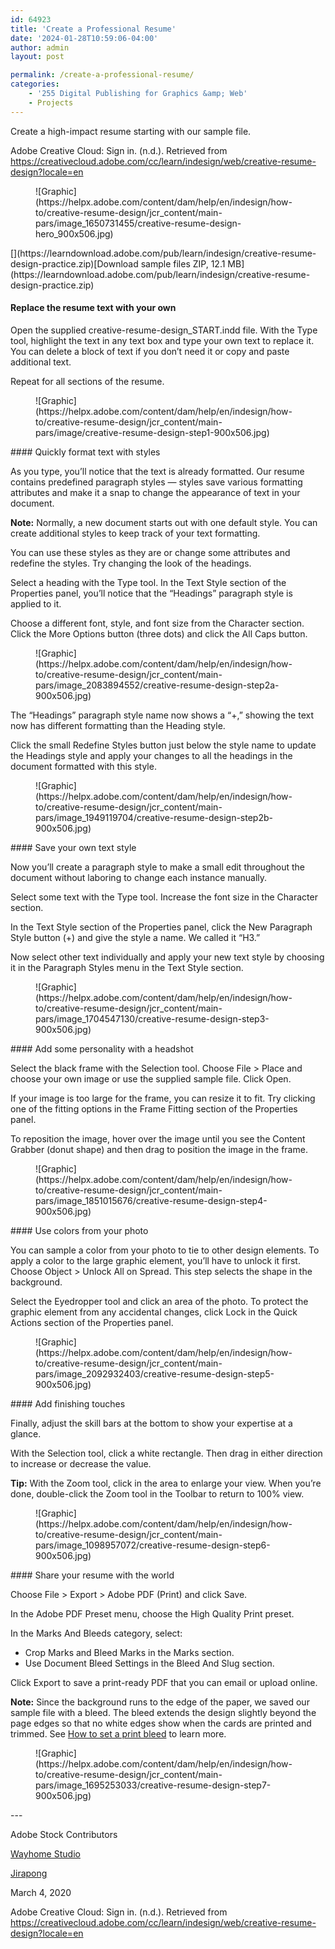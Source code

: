 ```yaml
---
id: 64923
title: 'Create a Professional Resume'
date: '2024-01-28T10:59:06-04:00'
author: admin
layout: post

permalink: /create-a-professional-resume/
categories:
    - '255 Digital Publishing for Graphics &amp; Web'
    - Projects
---
```


Create a high-impact resume starting with our sample file.

Adobe Creative Cloud: Sign in. (n.d.). Retrieved from https://creativecloud.adobe.com/cc/learn/indesign/web/creative-resume-design?locale=en

<div class="wp-block-image"><figure class="aligncenter">![Graphic](https://helpx.adobe.com/content/dam/help/en/indesign/how-to/creative-resume-design/jcr_content/main-pars/image_1650731455/creative-resume-design-hero_900x506.jpg)</figure></div>[](https://learndownload.adobe.com/pub/learn/indesign/creative-resume-design-practice.zip)[Download sample files ZIP, 12.1 MB](https://learndownload.adobe.com/pub/learn/indesign/creative-resume-design-practice.zip)

#### Replace the resume text with your own

Open the supplied creative-resume-design\_START.indd file. With the Type tool, highlight the text in any text box and type your own text to replace it. You can delete a block of text if you don’t need it or copy and paste additional text.

Repeat for all sections of the resume.

<div class="wp-block-image"><figure class="aligncenter">![Graphic](https://helpx.adobe.com/content/dam/help/en/indesign/how-to/creative-resume-design/jcr_content/main-pars/image/creative-resume-design-step1-900x506.jpg)</figure></div>#### Quickly format text with styles

As you type, you’ll notice that the text is already formatted. Our resume contains predefined paragraph styles — styles save various formatting attributes and make it a snap to change the appearance of text in your document.

**Note:** Normally, a new document starts out with one default style. You can create additional styles to keep track of your text formatting.

You can use these styles as they are or change some attributes and redefine the styles. Try changing the look of the headings.

Select a heading with the Type tool. In the Text Style section of the Properties panel, you’ll notice that the “Headings” paragraph style is applied to it.

Choose a different font, style, and font size from the Character section. Click the More Options button (three dots) and click the All Caps button.

<div class="wp-block-image"><figure class="aligncenter">![Graphic](https://helpx.adobe.com/content/dam/help/en/indesign/how-to/creative-resume-design/jcr_content/main-pars/image_2083894552/creative-resume-design-step2a-900x506.jpg)</figure></div>The “Headings” paragraph style name now shows a “+,” showing the text now has different formatting than the Heading style.

Click the small Redefine Styles button just below the style name to update the Headings style and apply your changes to all the headings in the document formatted with this style.

<div class="wp-block-image"><figure class="aligncenter">![Graphic](https://helpx.adobe.com/content/dam/help/en/indesign/how-to/creative-resume-design/jcr_content/main-pars/image_1949119704/creative-resume-design-step2b-900x506.jpg)</figure></div>#### Save your own text style

Now you’ll create a paragraph style to make a small edit throughout the document without laboring to change each instance manually.

Select some text with the Type tool. Increase the font size in the Character section.

In the Text Style section of the Properties panel, click the New Paragraph Style button (+) and give the style a name. We called it “H3.”

Now select other text individually and apply your new text style by choosing it in the Paragraph Styles menu in the Text Style section.

<div class="wp-block-image"><figure class="aligncenter">![Graphic](https://helpx.adobe.com/content/dam/help/en/indesign/how-to/creative-resume-design/jcr_content/main-pars/image_1704547130/creative-resume-design-step3-900x506.jpg)</figure></div>#### Add some personality with a headshot

Select the black frame with the Selection tool. Choose File &gt; Place and choose your own image or use the supplied sample file. Click Open.

If your image is too large for the frame, you can resize it to fit. Try clicking one of the fitting options in the Frame Fitting section of the Properties panel.

To reposition the image, hover over the image until you see the Content Grabber (donut shape) and then drag to position the image in the frame.

<div class="wp-block-image"><figure class="aligncenter">![Graphic](https://helpx.adobe.com/content/dam/help/en/indesign/how-to/creative-resume-design/jcr_content/main-pars/image_1851015676/creative-resume-design-step4-900x506.jpg)</figure></div>#### Use colors from your photo

You can sample a color from your photo to tie to other design elements. To apply a color to the large graphic element, you’ll have to unlock it first. Choose Object &gt; Unlock All on Spread. This step selects the shape in the background.

Select the Eyedropper tool and click an area of the photo. To protect the graphic element from any accidental changes, click Lock in the Quick Actions section of the Properties panel.

<div class="wp-block-image"><figure class="aligncenter">![Graphic](https://helpx.adobe.com/content/dam/help/en/indesign/how-to/creative-resume-design/jcr_content/main-pars/image_2092932403/creative-resume-design-step5-900x506.jpg)</figure></div>#### Add finishing touches

Finally, adjust the skill bars at the bottom to show your expertise at a glance.

With the Selection tool, click a white rectangle. Then drag in either direction to increase or decrease the value.

**Tip:** With the Zoom tool, click in the area to enlarge your view. When you’re done, double-click the Zoom tool in the Toolbar to return to 100% view.

<div class="wp-block-image"><figure class="aligncenter">![Graphic](https://helpx.adobe.com/content/dam/help/en/indesign/how-to/creative-resume-design/jcr_content/main-pars/image_1098957072/creative-resume-design-step6-900x506.jpg)</figure></div>#### Share your resume with the world

Choose File &gt; Export &gt; Adobe PDF (Print) and click Save.

In the Adobe PDF Preset menu, choose the High Quality Print preset.

In the Marks And Bleeds category, select:

- Crop Marks and Bleed Marks in the Marks section.
- Use Document Bleed Settings in the Bleed And Slug section.

Click Export to save a print-ready PDF that you can email or upload online.

**Note:** Since the background runs to the edge of the paper, we saved our sample file with a bleed. The bleed extends the design slightly beyond the page edges so that no white edges show when the cards are printed and trimmed. See [How to set a print bleed](https://helpx.adobe.com/indesign/how-to/set-print-bleed.html) to learn more.

<div class="wp-block-image"><figure class="aligncenter">![Graphic](https://helpx.adobe.com/content/dam/help/en/indesign/how-to/creative-resume-design/jcr_content/main-pars/image_1695253033/creative-resume-design-step7-900x506.jpg)</figure></div>---

Adobe Stock Contributors

[Wayhome Studio](http://stock.adobe.com/contributor/205409163/wayhome-studio?as_channel=adobe_com&as_campclass=brand&as_campaign=tutorial&as_source=helpx&as_camptype=acquisition&as_audience=users&as_content)

[Jirapong](http://stock.adobe.com/contributor/206318424/jirapong?as_channel=adobe_com&as_campclass=brand&as_campaign=tutorial&as_source=helpx&as_camptype=acquisition&as_audience=users&as_content)

March 4, 2020

Adobe Creative Cloud: Sign in. (n.d.). Retrieved from https://creativecloud.adobe.com/cc/learn/indesign/web/creative-resume-design?locale=en